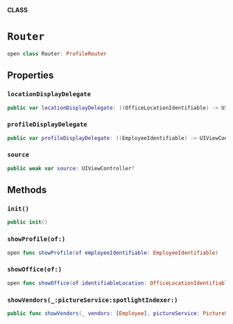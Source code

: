 **CLASS**

# `Router`

```swift
open class Router: ProfileRouter
```

## Properties
### `locationDisplayDelegate`

```swift
public var locationDisplayDelegate: ((OfficeLocationIdentifiable) -> UIViewController)?
```

### `profileDisplayDelegate`

```swift
public var profileDisplayDelegate: ((EmployeeIdentifiable) -> UIViewController)?
```

### `source`

```swift
public weak var source: UIViewController?
```

## Methods
### `init()`

```swift
public init()
```

### `showProfile(of:)`

```swift
open func showProfile(of employeeIdentifiable: EmployeeIdentifiable)
```

### `showOffice(of:)`

```swift
open func showOffice(of identifiableLocation: OfficeLocationIdentifiable)
```

### `showVendors(_:pictureService:spotlightIndexer:)`

```swift
public func showVendors(_ vendors: [Employee], pictureService: PictureService, spotlightIndexer: SpotlightContactIndexer)
```
